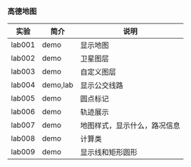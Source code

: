 ### 高德地图

|实验|简介|说明|
|---|---|---|
|lab001|demo|显示地图|
|lab002|demo|卫星图层|
|lab003|demo|自定义图层|
|lab004|demo,lab|显示公交线路|
|lab005|demo|圆点标记|
|lab006|demo|轨迹展示|
|lab007|demo|地图样式，显示什么，路况信息|
|lab008|demo|计算类|
|lab009|demo|显示线和矩形圆形|
